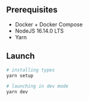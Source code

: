 ## Prerequisites
- Docker + Docker Compose
- NodeJS 16.14.0 LTS
- Yarn

## Launch
```bash
# installing types
yarn setup

# launching in dev mode
yarn dev
```